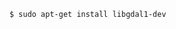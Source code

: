 <!-- usedin: [ _includes/_inlines/Tutorials/Rails/1985-09-26-postgis-installation/1985-09-26-postgis-installation_prerequisites.md, _includes/_inlines/Tutorials/Rails/1985-09-26-postgis-installation/1985-09-26-postgis-installation_prerequisites.md] -->

```
$ sudo apt-get install libgdal1-dev
```
